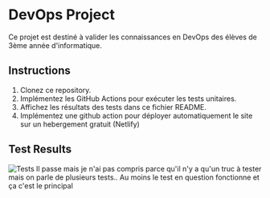 # DevOps Project

Ce projet est destiné à valider les connaissances en DevOps des élèves de 3ème année d'informatique.

## Instructions

1. Clonez ce repository.
2. Implémentez les GitHub Actions pour exécuter les tests unitaires.
3. Affichez les résultats des tests dans ce fichier README.
4. Implémentez une github action pour déployer automatiquement le site sur un hebergement gratuit (Netlify)

## Test Results

![Tests](https://github.com/idealogiks/DevOps/actions/workflows/test.yml/badge.svg)
Il passe mais je n'ai pas compris parce qu'il n'y a qu'un truc à tester mais on parle de plusieurs tests.. 
Au moins le test en question fonctionne et ça c'est le principal
